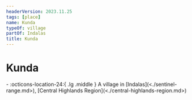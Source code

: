 ```yaml
---
headerVersion: 2023.11.25
tags: [place]
name: Kunda
typeOf: village
partOf: Indalas
title: Kunda
---
```

# Kunda
<div class="grid cards ext-narrow-margin ext-one-column" markdown>
-    :octicons-location-24:{ .lg .middle } A village in [Indalas](<./sentinel-range.md>), [Central Highlands Region](<./central-highlands-region.md>)  
</div>

